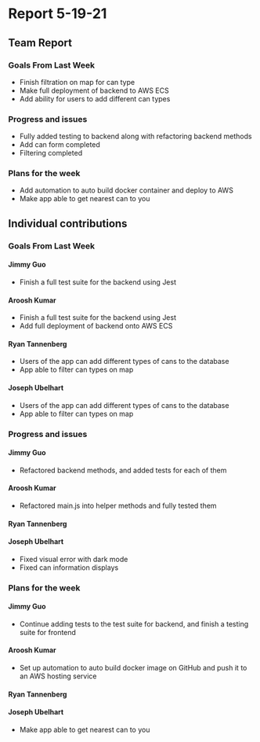 # Report 5-19-21

## Team Report

### Goals From Last Week
- Finish filtration on map for can type
- Make full deployment of backend to AWS ECS
- Add ability for users to add different can types

### Progress and issues
- Fully added testing to backend along with refactoring backend methods
- Add can form completed
- Filtering completed

### Plans for the week
- Add automation to auto build docker container and deploy to AWS
- Make app able to get nearest can to you

## Individual contributions

### Goals From Last Week
#### Jimmy Guo
- Finish a full test suite for the backend using Jest

#### Aroosh Kumar
- Finish a full test suite for the backend using Jest
- Add full deployment of backend onto AWS ECS

#### Ryan Tannenberg
- Users of the app can add different types of cans to the database
- App able to filter can types on map

#### Joseph Ubelhart
- Users of the app can add different types of cans to the database
- App able to filter can types on map

### Progress and issues

#### Jimmy Guo
- Refactored backend methods, and added tests for each of them

#### Aroosh Kumar
- Refactored main.js into helper methods and fully tested them

#### Ryan Tannenberg


#### Joseph Ubelhart
- Fixed visual error with dark mode
- Fixed can information displays

### Plans for the week

#### Jimmy Guo
- Continue adding tests to the test suite for backend, and finish a testing suite for frontend

#### Aroosh Kumar
- Set up automation to auto build docker image on GitHub and push it to an AWS hosting service

#### Ryan Tannenberg


#### Joseph Ubelhart
- Make app able to get nearest can to you

